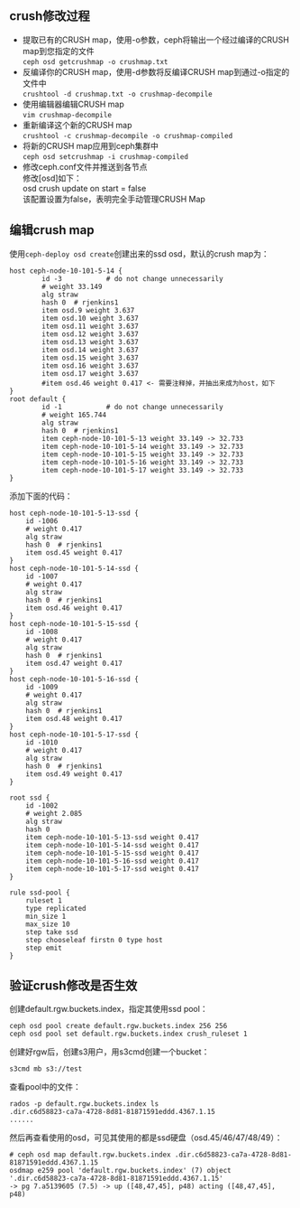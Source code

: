 ## crush修改过程
- 提取已有的CRUSH map，使用-o参数，ceph将输出一个经过编译的CRUSH map到您指定的文件  
`ceph osd getcrushmap -o crushmap.txt`
- 反编译你的CRUSH map，使用-d参数将反编译CRUSH map到通过-o指定的文件中  
`crushtool -d crushmap.txt -o crushmap-decompile`
- 使用编辑器编辑CRUSH map  
`vim crushmap-decompile`
- 重新编译这个新的CRUSH map  
`crushtool -c crushmap-decompile -o crushmap-compiled`
- 将新的CRUSH map应用到ceph集群中  
`ceph osd setcrushmap -i crushmap-compiled`
- 修改ceph.conf文件并推送到各节点  
修改[osd]如下：  
osd crush update on start = false  
该配置设置为false，表明完全手动管理CRUSH Map  
## 编辑crush map
使用`ceph-deploy osd create`创建出来的ssd osd，默认的crush map为：
```
host ceph-node-10-101-5-14 {
        id -3           # do not change unnecessarily
        # weight 33.149
        alg straw
        hash 0  # rjenkins1
        item osd.9 weight 3.637
        item osd.10 weight 3.637
        item osd.11 weight 3.637
        item osd.12 weight 3.637
        item osd.13 weight 3.637
        item osd.14 weight 3.637
        item osd.15 weight 3.637
        item osd.16 weight 3.637
        item osd.17 weight 3.637
        #item osd.46 weight 0.417 <- 需要注释掉，并抽出来成为host，如下
}
root default {
        id -1           # do not change unnecessarily
        # weight 165.744
        alg straw
        hash 0  # rjenkins1
        item ceph-node-10-101-5-13 weight 33.149 -> 32.733
        item ceph-node-10-101-5-14 weight 33.149 -> 32.733
        item ceph-node-10-101-5-15 weight 33.149 -> 32.733
        item ceph-node-10-101-5-16 weight 33.149 -> 32.733
        item ceph-node-10-101-5-17 weight 33.149 -> 32.733
}

```
添加下面的代码：  
```
host ceph-node-10-101-5-13-ssd {
	id -1006
	# weight 0.417
	alg straw
	hash 0	# rjenkins1
	item osd.45 weight 0.417
}
host ceph-node-10-101-5-14-ssd {
	id -1007
	# weight 0.417
	alg straw
	hash 0	# rjenkins1
	item osd.46 weight 0.417
}
host ceph-node-10-101-5-15-ssd {
	id -1008
	# weight 0.417
	alg straw
	hash 0	# rjenkins1
	item osd.47 weight 0.417
}
host ceph-node-10-101-5-16-ssd {
	id -1009
	# weight 0.417
	alg straw
	hash 0	# rjenkins1
	item osd.48 weight 0.417
}
host ceph-node-10-101-5-17-ssd {
	id -1010
	# weight 0.417
	alg straw
	hash 0	# rjenkins1
	item osd.49 weight 0.417
}

root ssd {
	id -1002
	# weight 2.085
	alg straw
	hash 0
	item ceph-node-10-101-5-13-ssd weight 0.417
	item ceph-node-10-101-5-14-ssd weight 0.417
	item ceph-node-10-101-5-15-ssd weight 0.417
	item ceph-node-10-101-5-16-ssd weight 0.417
	item ceph-node-10-101-5-17-ssd weight 0.417
}

rule ssd-pool {
	ruleset 1
	type replicated
	min_size 1
	max_size 10
	step take ssd
	step chooseleaf firstn 0 type host
	step emit
}
```
## 验证crush修改是否生效
创建default.rgw.buckets.index，指定其使用ssd pool：
```
ceph osd pool create default.rgw.buckets.index 256 256
ceph osd pool set default.rgw.buckets.index crush_ruleset 1
```
创建好rgw后，创建s3用户，用s3cmd创建一个bucket：
```
s3cmd mb s3://test
```
查看pool中的文件：
```
rados -p default.rgw.buckets.index ls
.dir.c6d58823-ca7a-4728-8d81-81871591eddd.4367.1.15
......
```
然后再查看使用的osd，可见其使用的都是ssd硬盘（osd.45/46/47/48/49）：  
```
# ceph osd map default.rgw.buckets.index .dir.c6d58823-ca7a-4728-8d81-81871591eddd.4367.1.15  
osdmap e259 pool 'default.rgw.buckets.index' (7) object   
'.dir.c6d58823-ca7a-4728-8d81-81871591eddd.4367.1.15'   
-> pg 7.a5139605 (7.5) -> up ([48,47,45], p48) acting ([48,47,45], p48)
```
